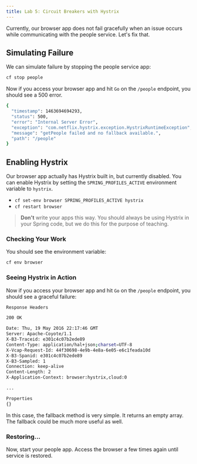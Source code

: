 ```yaml
---
title: Lab 5: Circuit Breakers with Hystrix
---
```


Currently, our browser app does not fail gracefully when an issue occurs while communicating with the people service. Let's fix that.


## Simulating Failure

We can simulate failure by stopping the people service app:

```sh
cf stop people
```

Now if you access your browser app and hit `Go` on the `/people` endpoint, you should see a 500 error.

```sh
{
  "timestamp": 1463694694293,
  "status": 500,
  "error": "Internal Server Error",
  "exception": "com.netflix.hystrix.exception.HystrixRuntimeException",
  "message": "getPeople failed and no fallback available.",
  "path": "/people"
}
```


## Enabling Hystrix

Our browser app actually has Hystrix built in, but currently disabled. You can enable Hystrix by setting the `SPRING_PROFILES_ACTIVE` environment variable to `hystrix`.

* `cf set-env browser SPRING_PROFILES_ACTIVE hystrix`
* `cf restart browser`

> **Don't** write your apps this way. You should always be using Hystrix in your Spring code, but we do this for the purpose of teaching.


### Checking Your Work

You should see the environment variable:

```sh
cf env browser
```


### Seeing Hystrix in Action

Now if you access your browser app and hit `Go` on the `/people` endpoint, you should see a graceful failure:

```sh
Response Headers

200 OK

Date: Thu, 19 May 2016 22:17:46 GMT
Server: Apache-Coyote/1.1
X-B3-Traceid: e301c4c07b2ede89
Content-Type: application/hal+json;charset=UTF-8
X-Vcap-Request-Id: 44f30698-4e9b-4e8a-6e05-e6c1feada10d
X-B3-Spanid: e301c4c07b2ede89
X-B3-Sampled: 1
Connection: keep-alive
Content-Length: 2
X-Application-Context: browser:hystrix,cloud:0

...

Properties
{}
```

In this case, the fallback method is very simple. It returns an empty array. The fallback could be much more useful as well.


### Restoring...

Now, start your people app. Access the browser a few times again until service is restored.
